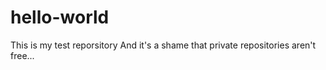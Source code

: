 # hello-world
This is my test reporsitory
And it's a shame that private repositories aren't free...
